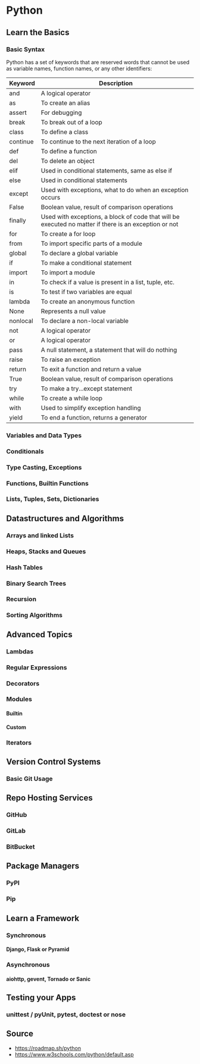 # Python

## Learn the Basics

### Basic Syntax

Python has a set of keywords that are reserved words that cannot be used as variable names, function names, or any other identifiers:

|Keyword|Description|
|---|---|
|and|A logical operator|
|as|To create an alias|
|assert|For debugging|
|break|To break out of a loop|
|class|To define a class|
|continue|To continue to the next iteration of a loop|
|def|To define a function|
|del|To delete an object|
|elif|Used in conditional statements, same as else if|
|else|Used in conditional statements|
|except|Used with exceptions, what to do when an exception occurs|
|False|Boolean value, result of comparison operations|
|finally|Used with exceptions, a block of code that will be executed no matter if there is an exception or not|
|for|To create a for loop|
|from|To import specific parts of a module|
|global|To declare a global variable|
|if|To make a conditional statement|
|import|To import a module|
|in|To check if a value is present in a list, tuple, etc.|
|is|To test if two variables are equal|
|lambda|To create an anonymous function |
|None|Represents a null value|
|nonlocal|To declare a non-local variable|
|not|A logical operator|
|or|A logical operator|
|pass|A null statement, a statement that will do nothing|
|raise|To raise an exception|
|return|To exit a function and return a value|
|True|Boolean value, result of comparison operations|
|try|To make a try...except statement|
|while|To create a while loop|
|with|Used to simplify exception handling|
|yield|To end a function, returns a generator|

### Variables and Data Types

### Conditionals

### Type Casting, Exceptions

### Functions, Builtin Functions

### Lists, Tuples, Sets, Dictionaries

## Datastructures and Algorithms

### Arrays and linked Lists

### Heaps, Stacks and Queues

### Hash Tables

### Binary Search Trees

### Recursion

### Sorting Algorithms

## Advanced Topics

### Lambdas

### Regular Expressions

### Decorators

### Modules

#### Builtin

#### Custom

### Iterators

## Version Control Systems

### Basic Git Usage

## Repo Hosting Services

### GitHub

### GitLab

### BitBucket

## Package Managers

### PyPI

### Pip

## Learn a Framework

### Synchronous

#### __Django__, Flask or Pyramid

### Asynchronous

#### __aiohttp__, gevent, Tornado or Sanic

## Testing your Apps

### unittest / pyUnit, pytest, doctest or nose

## Source

* <https://roadmap.sh/python>
* <https://www.w3schools.com/python/default.asp>
